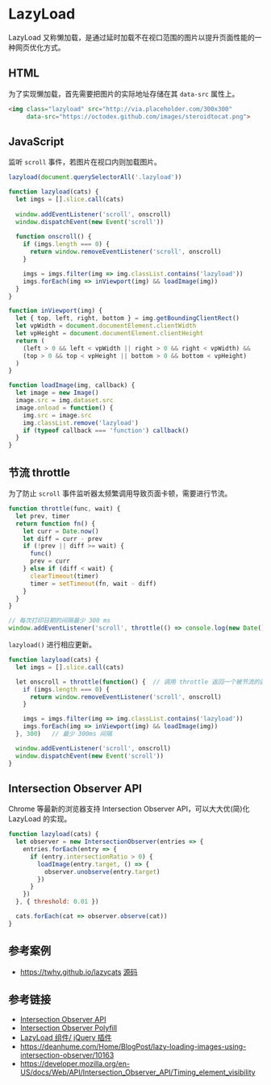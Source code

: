 # LazyLoad

LazyLoad 又称懒加载，是通过延时加载不在视口范围的图片以提升页面性能的一种网页优化方式。

## HTML
为了实现懒加载，首先需要把图片的实际地址存储在其 `data-src` 属性上。
```html
<img class="lazyload" src="http://via.placeholder.com/300x300"
     data-src="https://octodex.github.com/images/steroidtocat.png">
```

## JavaScript
监听 `scroll` 事件，若图片在视口内则加载图片。
```javascript
lazyload(document.querySelectorAll('.lazyload'))

function lazyload(cats) {
  let imgs = [].slice.call(cats)
  
  window.addEventListener('scroll', onscroll)
  window.dispatchEvent(new Event('scroll'))
  
  function onscroll() {
    if (imgs.length === 0) {
      return window.removeEventListener('scroll', onscroll)
    }

    imgs = imgs.filter(img => img.classList.contains('lazyload'))
    imgs.forEach(img => inViewport(img) && loadImage(img))
  }
}

function inViewport(img) {
  let { top, left, right, bottom } = img.getBoundingClientRect()
  let vpWidth = document.documentElement.clientWidth
  let vpHeight = document.documentElement.clientHeight
  return (
    (left > 0 && left < vpWidth || right > 0 && right < vpWidth) &&
    (top > 0 && top < vpHeight || bottom > 0 && bottom < vpHeight)
  )
}

function loadImage(img, callback) {
  let image = new Image()
  image.src = img.dataset.src
  image.onload = function() {
    img.src = image.src
    img.classList.remove('lazyload')
    if (typeof callback === 'function') callback()
  }
}
```

## 节流 throttle
为了防止 `scroll` 事件监听器太频繁调用导致页面卡顿，需要进行节流。

```javascript
function throttle(func, wait) {
  let prev, timer
  return function fn() {
    let curr = Date.now()
    let diff = curr - prev
    if (!prev || diff >= wait) {
      func()
      prev = curr
    } else if (diff < wait) {
      clearTimeout(timer)
      timer = setTimeout(fn, wait - diff)
    }
  }
}

// 每次打印日期的间隔最少 300 ms
window.addEventListener('scroll', throttle(() => console.log(new Date()), 300))
```
`lazyload()` 进行相应更新。
```javascript
function lazyload(cats) {
  let imgs = [].slice.call(cats)

  let onscroll = throttle(function() {  // 调用 throttle 返回一个被节流的函数
    if (imgs.length === 0) {
      return window.removeEventListener('scroll', onscroll)
    }

    imgs = imgs.filter(img => img.classList.contains('lazyload'))
    imgs.forEach(img => inViewport(img) && loadImage(img))
  }, 300)   // 最少 300ms 间隔

  window.addEventListener('scroll', onscroll)
  window.dispatchEvent(new Event('scroll'))
}
```

## Intersection Observer API
Chrome 等最新的浏览器支持 Intersection Observer API，可以大大优(简)化 LazyLoad 的实现。
```javascript
function lazyload(cats) {
  let observer = new IntersectionObserver(entries => {
    entries.forEach(entry => {
      if (entry.intersectionRatio > 0) {
        loadImage(entry.target, () => {
          observer.unobserve(entry.target)
        })
      }
    })
  }, { threshold: 0.01 })

  cats.forEach(cat => observer.observe(cat))
}
```

## 参考案例
* https://twhy.github.io/lazycats [源码](https://github.com/twhy/lazycats)

## 参考链接
* [Intersection Observer API](https://developer.mozilla.org/en-US/docs/Web/API/Intersection_Observer_API)
* [Intersection Observer Polyfill](https://github.com/w3c/IntersectionObserver/tree/gh-pages/polyfill)
* [LazyLoad 组件/ jQuery 插件](https://appelsiini.net/projects/lazyload)
* https://deanhume.com/Home/BlogPost/lazy-loading-images-using-intersection-observer/10163
* https://developer.mozilla.org/en-US/docs/Web/API/Intersection_Observer_API/Timing_element_visibility

